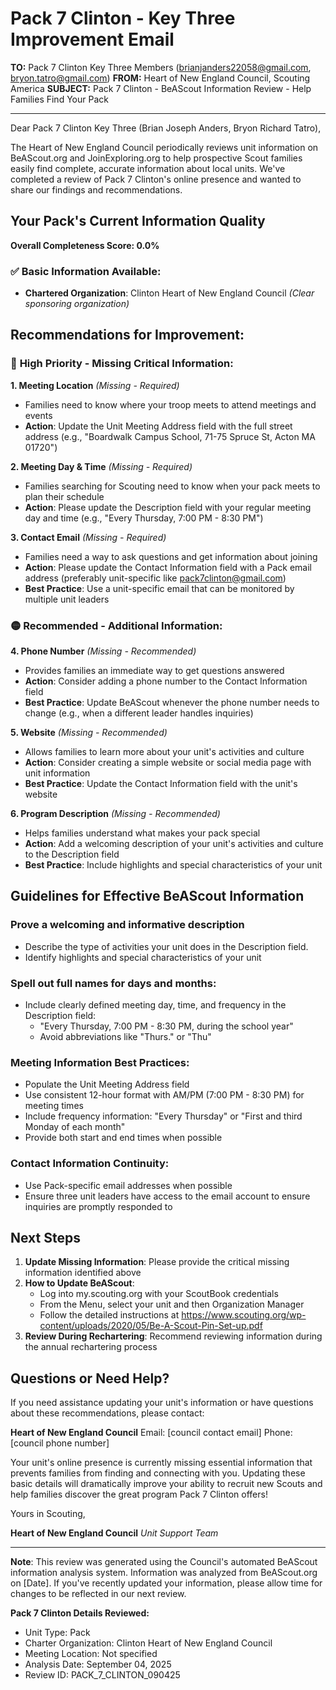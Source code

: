 # Pack 7 Clinton - Key Three Improvement Email

**TO:** Pack 7 Clinton Key Three Members (brianjanders22058@gmail.com, bryon.tatro@gmail.com)
**FROM:** Heart of New England Council, Scouting America
**SUBJECT:** Pack 7 Clinton - BeAScout Information Review - Help Families Find Your Pack

---

Dear Pack 7 Clinton Key Three (Brian Joseph Anders, Bryon Richard Tatro),

The Heart of New England Council periodically reviews unit information on BeAScout.org and JoinExploring.org to help prospective Scout families easily find complete, accurate information about local units. We've completed a review of Pack 7 Clinton's online presence and wanted to share our findings and recommendations.

## Your Pack's Current Information Quality

**Overall Completeness Score: 0.0%**

### ✅ **Basic Information Available:**
- **Chartered Organization**: Clinton Heart of New England Council *(Clear sponsoring organization)*

## Recommendations for Improvement:

### 🔴 **High Priority - Missing Critical Information:**

**1. Meeting Location** *(Missing - Required)*
- Families need to know where your troop meets to attend meetings and events
- **Action**: Update the Unit Meeting Address field with the full street address (e.g., "Boardwalk Campus School, 71-75 Spruce St, Acton MA 01720")

**2. Meeting Day & Time** *(Missing - Required)*
- Families searching for Scouting need to know when your pack meets to plan their schedule
- **Action**: Please update the Description field with your regular meeting day and time (e.g., "Every Thursday, 7:00 PM - 8:30 PM")

**3. Contact Email** *(Missing - Required)*
- Families need a way to ask questions and get information about joining
- **Action**: Please update the Contact Information field with a Pack email address (preferably unit-specific like pack7clinton@gmail.com)
- **Best Practice**: Use a unit-specific email that can be monitored by multiple unit leaders

### 🟡 **Recommended - Additional Information:**

**4. Phone Number** *(Missing - Recommended)*
- Provides families an immediate way to get questions answered
- **Action**: Consider adding a phone number to the Contact Information field
- **Best Practice**: Update BeAScout whenever the phone number needs to change (e.g., when a different leader handles inquiries)

**5. Website** *(Missing - Recommended)*
- Allows families to learn more about your unit's activities and culture
- **Action**: Consider creating a simple website or social media page with unit information
- **Best Practice**: Update the Contact Information field with the unit's website

**6. Program Description** *(Missing - Recommended)*
- Helps families understand what makes your pack special
- **Action**: Add a welcoming description of your unit's activities and culture to the Description field
- **Best Practice**: Include highlights and special characteristics of your unit

## Guidelines for Effective BeAScout Information

### **Prove a welcoming and informative description**
- Describe the type of activities your unit does in the Description field.
- Identify highlights and special characteristics of your unit

### **Spell out full names for days and months:**
- Include clearly defined meeting day, time, and frequency in the Description field:
  - "Every Thursday, 7:00 PM - 8:30 PM, during the school year"
  - Avoid abbreviations like "Thurs." or "Thu"

### **Meeting Information Best Practices:**
- Populate the Unit Meeting Address field
- Use consistent 12-hour format with AM/PM (7:00 PM - 8:30 PM) for meeting times
- Include frequency information: "Every Thursday" or "First and third Monday of each month"
- Provide both start and end times when possible

### **Contact Information Continuity:**
- Use Pack-specific email addresses when possible
- Ensure three unit leaders have access to the email account to ensure inquiries are promptly responded to

## Next Steps

1. **Update Missing Information**: Please provide the critical missing information identified above
2. **How to Update BeAScout**: 
   - Log into my.scouting.org with your ScoutBook credentials
   - From the Menu, select your unit and then Organization Manager
   - Follow the detailed instructions at
     https://www.scouting.org/wp-content/uploads/2020/05/Be-A-Scout-Pin-Set-up.pdf
3. **Review During Rechartering**: Recommend reviewing information during the annual rechartering process

## Questions or Need Help?

If you need assistance updating your unit's information or have questions about these recommendations, please contact:

**Heart of New England Council**
Email: [council contact email]
Phone: [council phone number]

Your unit's online presence is currently missing essential information that prevents families from finding and connecting with you. Updating these basic details will dramatically improve your ability to recruit new Scouts and help families discover the great program Pack 7 Clinton offers!

Yours in Scouting,

**Heart of New England Council**
*Unit Support Team*

---

**Note**: This review was generated using the Council's automated BeAScout information analysis system. Information was analyzed from BeAScout.org on [Date]. If you've recently updated your information, please allow time for changes to be reflected in our next review.

**Pack 7 Clinton Details Reviewed:**
- Unit Type: Pack
- Charter Organization: Clinton Heart of New England Council
- Meeting Location: Not specified
- Analysis Date: September 04, 2025
- Review ID: PACK_7_CLINTON_090425